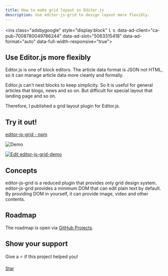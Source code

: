 ```yaml
---
title: How to make grid layout in Editor.js
description: Use editor-js-grid to design layout more flexibly.
---
```


<ol class="table-of-contents"></ol>

<!-- ディスプレイ広告 -->
<!-- textlint-disable -->

<ins class="adsbygoogle"
style="display:block"ｌｓ
data-ad-client="ca-pub-7008780049786244"
data-ad-slot="5063315418"
data-ad-format="auto"
data-full-width-responsive="true"></ins>

<!-- textlint-enable -->
<script>(adsbygoogle = window.adsbygoogle || []).push({});</script>

## Use Editor.js more flexibly

Editor.js is one of block editors.
The article data format is JSON not HTML, so it can manage article data more cleanly and formally.

Editor.js can't nest blocks to keep simplicity.
So it is useful for general articles that blogs, news and so on.
But difficult for special layout that landing page and so on.

Therefore, I published a grid layout plugin for Editor.js.

## Try it out!

[editor-js-grid - npm](https://www.npmjs.com/package/editor-js-grid)

![Demo](https://user-images.githubusercontent.com/7702653/74583580-b634d700-500b-11ea-8e9d-e81205dfafb2.gif)

[![Edit editor-js-grid-demo](https://codesandbox.io/static/img/play-codesandbox.svg)](https://codesandbox.io/s/editor-js-grid-demo-fbib3?fontsize=14&hidenavigation=1&theme=dark)

## Concepts

editor-js-grid is a reduced plugin that provides only grid design system.
editor-js-grid provides a minimum DOM that can edit plain text by default.
By providing DOM in yourself, it can provide image, video and other contents.

## Roadmap

The roadmap is open via [GitHub Projects](https://github.com/blue-hood/editor-js-grid/projects/1).

## Show your support

Give a ⭐️ if this project helped you!

<!-- textlint-disable japanese/sentence-length -->

<a class="github-button" href="https://github.com/blue-hood/editor-js-grid" data-icon="octicon-star" data-size="large" aria-label="Star blue-hood/editor-js-grid on GitHub">Star</a>

<!-- textlint-enable japanese/sentence-length -->
